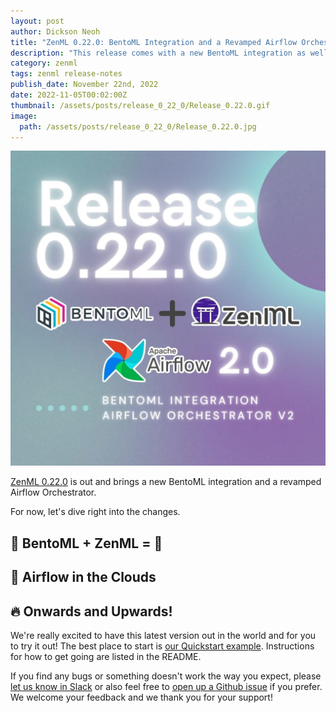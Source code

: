 ```yaml
---
layout: post
author: Dickson Neoh
title: "ZenML 0.22.0: BentoML Integration and a Revamped Airflow Orchestrator!"
description: "This release comes with a new BentoML integration as well as a reworked Airflow orchestrator. Additionally, it greatly improves the server performance as well as other small fixes and updates to our docs!"
category: zenml
tags: zenml release-notes
publish_date: November 22nd, 2022
date: 2022-11-05T00:02:00Z
thumbnail: /assets/posts/release_0_22_0/Release_0.22.0.gif
image:
  path: /assets/posts/release_0_22_0/Release_0.22.0.jpg
---
```


![Release 0.22.0](../assets/posts/release_0_22_0/Release_0.22.0.jpg)

[ZenML 0.22.0](https://github.com/zenml-io/zenml/releases/tag/0.22.0) is out and brings a new BentoML integration and a revamped Airflow Orchestrator.


For now, let's dive right into the changes.


## 🤖 BentoML + ZenML = 🚀

## 🎠 Airflow in the Clouds

## 🔥 Onwards and Upwards!

We're really excited to have this latest version out in the world and for you to try it out! The best place to start is [our Quickstart example](https://github.com/zenml-io/zenml/tree/main/examples/quickstart). Instructions for how to get going are listed in the README.

If you find any bugs or something doesn't work the way you expect, please [let
us know in Slack](https://zenml.io/slack-invite) or also feel free to [open up a
Github issue](https://github.com/zenml-io/zenml/issues/new/choose) if you
prefer. We welcome your feedback and we thank you for your support!
